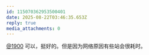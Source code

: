 ```yaml
---
id: 115070362953500401
date: 2025-08-22T03:46:35.653Z
reply: true
media_attachments: 0
---
```


[@1900](https://social.1900.live/@1900) 可以，挺好的。但是因为网络原因有些站会很耗时。

